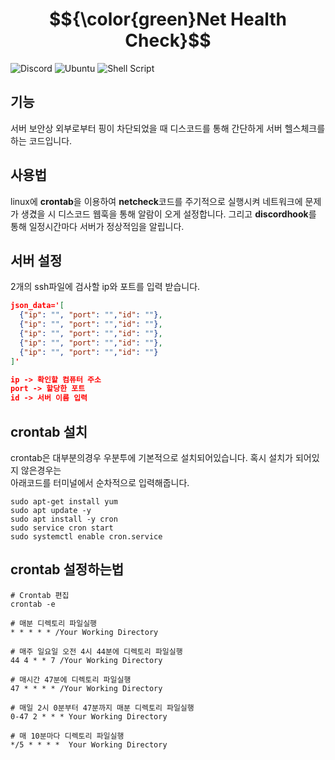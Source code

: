 # $${\color{green}Net Health Check}$$
![Discord](https://img.shields.io/badge/Discord-%235865F2.svg?style=for-the-badge&logo=discord&logoColor=white)
![Ubuntu](https://img.shields.io/badge/Ubuntu-E95420?style=for-the-badge&logo=ubuntu&logoColor=white)
![Shell Script](https://img.shields.io/badge/shell_script-%23121011.svg?style=for-the-badge&logo=gnu-bash&logoColor=white)
## 기능
서버 보안상 외부로부터 핑이 차단되었을 때 디스코드를 통해 간단하게 서버 헬스체크를 하는 코드입니다.

## 사용법
linux에 **crontab**을 이용하여 **netcheck**코드를 주기적으로 실행시켜 네트워크에 문제가 생겼을 시 디스코드 웹훅을 통해 알람이 오게 설정합니다.
그리고 **discordhook**를 통해 일정시간마다 서버가 정상적임을 알립니다.

## 서버 설정
2개의 ssh파일에 검사할 ip와 포트를 입력 받습니다.
```json
json_data='[
  {"ip": "", "port": "","id": ""},
  {"ip": "", "port": "","id": ""},
  {"ip": "", "port": "","id": ""},
  {"ip": "", "port": "","id": ""},
  {"ip": "", "port": "","id": ""}
]'

ip -> 확인할 컴퓨터 주소
port -> 할당한 포트
id -> 서버 이름 입력
```

## crontab 설치
crontab은 대부분의경우 우분투에 기본적으로 설치되어있습니다. 혹시 설치가 되어있지 않은경우는
<br>
아래코드를 터미널에서 순차적으로 입력해줍니다.
```
sudo apt-get install yum
sudo apt update -y
sudo apt install -y cron
sudo service cron start
sudo systemctl enable cron.service
```

## crontab 설정하는법
```
# Crontab 편집
crontab -e
```

```
# 매분 디렉토리 파일실행
* * * * * /Your Working Directory

# 매주 일요일 오전 4시 44분에 디렉토리 파일실행
44 4 * * 7 /Your Working Directory

# 매시간 47분에 디렉토리 파일실행
47 * * * * /Your Working Directory

# 매일 2시 0분부터 47분까지 매분 디렉토리 파일실행
0-47 2 * * * Your Working Directory

# 매 10분마다 디렉토리 파일실행
*/5 * * * *  Your Working Directory
```